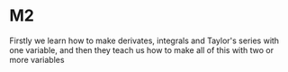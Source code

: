 # M2
Firstly we learn how to make derivates, integrals and Taylor's series with one variable, and then they teach us how to make all of this with two or more variables
